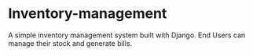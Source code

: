 # Inventory-management
A simple inventory management system built with Django.
End Users can manage their stock and generate bills.
